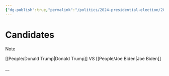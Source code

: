 ```yaml
---
{"dg-publish":true,"permalink":"/politics/2024-presidential-election/2024-presidential-election/"}
---
```


# Candidates

> [!NOTE]
> [[People/Donald Trump\|Donald Trump]] 
> VS
> [[People/Joe Biden\|Joe Biden]]

__
